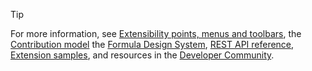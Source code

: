 > [!TIP]
> For more information, see [Extensibility points, menus and toolbars](../reference/targets/overview.md#menus-and-toolbars), the [Contribution model](../develop/contributions-overview.md) the [Formula Design System](https://developer.microsoft.com/azure-devops/develop/extensions), [REST API reference](/rest/api/azure/devops/?view=azure-devops-rest-6.1&preserve-view=true), [Extension samples](https://github.com/Microsoft/azure-devops-extension-sample), and resources in the [Developer Community](https://developercommunity.visualstudio.com/spaces/21/index.html).
